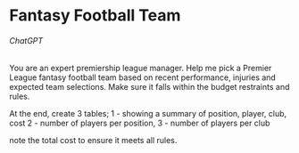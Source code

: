 # Fantasy Football Team

###### ChatGPT

You are an expert premiership league manager. Help me pick a Premier League fantasy football team based on recent performance, injuries and expected team selections. Make sure it falls within the budget restraints and rules.

At the end, create 3 tables;
1 - showing a summary of position, player, club, cost
2 - number of players per position,
3 - number of players per club

note the total cost to ensure it meets all rules.
